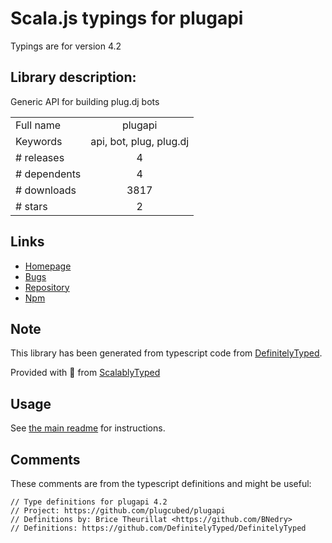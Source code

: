 
# Scala.js typings for plugapi

Typings are for version 4.2

## Library description:
Generic API for building plug.dj bots

|                    |                 |
| ------------------ | :-------------: |
| Full name          | plugapi |
| Keywords           | api, bot, plug, plug.dj |
| # releases         | 4 |
| # dependents       | 4 |
| # downloads        | 3817 |
| # stars            | 2 |

## Links
- [Homepage](https://github.com/plugcubed/plugapi#readme)
- [Bugs](https://github.com/plugCubed/plugAPI/issues)
- [Repository](https://github.com/plugcubed/plugapi)
- [Npm](https://www.npmjs.com/package/plugapi)
    


## Note
This library has been generated from typescript code from [DefinitelyTyped](https://definitelytyped.org).

Provided with :purple_heart: from [ScalablyTyped](https://github.com/oyvindberg/ScalablyTyped)

## Usage
See [the main readme](../../readme.md) for instructions.

## Comments

These comments are from the typescript definitions and might be useful:
```
// Type definitions for plugapi 4.2
// Project: https://github.com/plugcubed/plugapi
// Definitions by: Brice Theurillat <https://github.com/BNedry>
// Definitions: https://github.com/DefinitelyTyped/DefinitelyTyped

```

